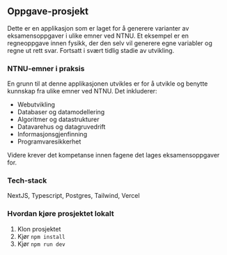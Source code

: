 ## Oppgave-prosjekt

Dette er en applikasjon som er laget for å generere varianter av eksamensoppgaver i ulike emner ved NTNU. Et eksempel er en regneoppgave innen fysikk, der den selv vil generere egne variabler og regne ut rett svar. Fortsatt i svært tidlig stadie av utvikling.

### NTNU-emner i praksis

En grunn til at denne applikasjonen utvikles er for å utvikle og benytte kunnskap fra ulike emner ved NTNU. Det inkluderer:

- Webutvikling
- Databaser og datamodellering
- Algoritmer og datastrukturer
- Datavarehus og datagruvedrift
- Informasjonsgjenfinning
- Programvaresikkerhet

Videre krever det kompetanse innen fagene det lages eksamensoppgaver for.

### Tech-stack

NextJS, Typescript, Postgres, Tailwind, Vercel

### Hvordan kjøre prosjektet lokalt

1. Klon prosjektet
2. Kjør `npm install`
3. Kjør `npm run dev`
